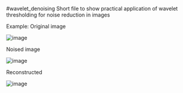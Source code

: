 #wavelet_denoising
Short file to show practical application of wavelet thresholding for noise reduction in images

Example:
Original image



![image](https://github.com/ArcLight079/wavelet_denoising/assets/66447808/483370ba-5992-40ac-990c-417472cd5730)



Noised image

![image](https://github.com/ArcLight079/wavelet_denoising/assets/66447808/38e3792b-d3ff-4ba4-9ad1-200072645c52)



Reconstructed

![image](https://github.com/ArcLight079/wavelet_denoising/assets/66447808/75a6be82-c1a4-4edc-8290-bdf242bfdaf5)


